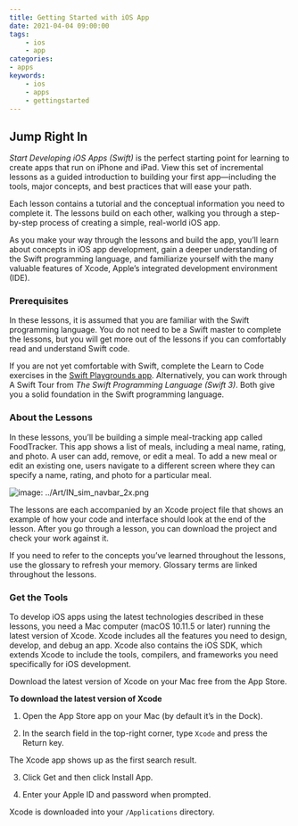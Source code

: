 ```yaml
---
title: Getting Started with iOS App
date: 2021-04-04 09:00:00
tags:
    - ios
    - app
categories:
- apps
keywords:
    - ios
    - apps
    - gettingstarted
---
```

## Jump Right In

_Start Developing iOS Apps (Swift)_  is the perfect starting point for learning to create apps that run on iPhone and iPad. View this set of incremental lessons as a guided introduction to building your first app—including the tools, major concepts, and best practices that will ease your path.

Each lesson contains a tutorial and the conceptual information you need to complete it. The lessons build on each other, walking you through a step-by-step process of creating a simple, real-world iOS app.

As you make your way through the lessons and build the app, you’ll learn about concepts in iOS app development, gain a deeper understanding of the Swift programming language, and familiarize yourself with the many valuable features of Xcode, Apple’s integrated development environment (IDE).

### Prerequisites

In these lessons, it is assumed that you are familiar with the Swift programming language. You do not need to be a Swift master to complete the lessons, but you will get more out of the lessons if you can comfortably read and understand Swift code.

If you are not yet comfortable with Swift, complete the Learn to Code exercises in the  [Swift Playgrounds app](https://itunes.apple.com/us/app/swift-playgrounds/id908519492?mt=8). Alternatively, you can work through  A Swift Tour  from  _The Swift Programming Language (Swift 3)_. Both give you a solid foundation in the Swift programming language.

### About the Lessons

In these lessons, you’ll be building a simple meal-tracking app called FoodTracker. This app shows a list of meals, including a meal name, rating, and photo. A user can add, remove, or edit a meal. To add a new meal or edit an existing one, users navigate to a different screen where they can specify a name, rating, and photo for a particular meal.

![image: ../Art/IN_sim_navbar_2x.png](https://developer.apple.com/library/archive/referencelibrary/GettingStarted/DevelopiOSAppsSwift/Art/IN_sim_navbar_2x.png)

The lessons are each accompanied by an Xcode project file that shows an example of how your code and interface should look at the end of the lesson. After you go through a lesson, you can download the project and check your work against it.

If you need to refer to the concepts you’ve learned throughout the lessons, use the glossary to refresh your memory. Glossary terms are linked throughout the lessons.

### Get the Tools

To develop iOS apps using the latest technologies described in these lessons, you need a Mac computer (macOS 10.11.5 or later) running the latest version of Xcode. Xcode includes all the features you need to design, develop, and debug an app. Xcode also contains the iOS SDK, which extends Xcode to include the tools, compilers, and frameworks you need specifically for iOS development.

Download the latest version of Xcode on your Mac free from the App Store.

**To download the latest version of Xcode**

1.  Open the App Store app on your Mac (by default it’s in the Dock).

2.  In the search field in the top-right corner, type  `Xcode`  and press the Return key.

   The Xcode app shows up as the first search result.

3.  Click Get and then click Install App.

4.  Enter your Apple ID and password when prompted.

   Xcode is downloaded into your  `/Applications`  directory.
